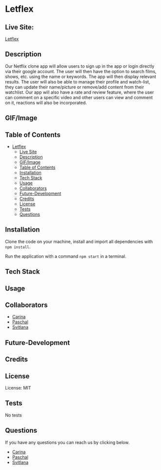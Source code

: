 # Letflex

## Live Site:

[Letflex](www.netflix.com)


## Description

Our Netflix clone app will allow users to sign up in the app or login directly via their google account. The user will then have the option to search films, shows, etc. using the name or keywords. The app will then display relevant results. The user will also be able to manage their profile and watch-list, they can update their name/picture or remove/add content from their watchlist. Our app will also have a rate and review feature, where the user can comment on a specific video and other users can view and comment on it, reactions will also be incorporated.

## GIF/Image

<!-- ![site image](./public/assets/img/introimg.JPG)
![site image](./public/assets/img/dashboardimg.JPG)
![site image](./public/assets/img/addimg.JPG)
![site image](./public/assets/img/publicimg.JPG) -->

## Table of Contents

- [Letflex](#letflex)
  - [Live Site](#live-site)
  - [Description](#description)
  - [GIF/Image](#gifimage)
  - [Table of Contents](#table-of-contents)
  - [Installation](#installation)
  - [Tech Stack](#tech-stack)
  - [Usage](#usage)
  - [Collaborators](#collaborators)
  - [Future-Development](#future-development)
  - [Credits](#credits)
  - [License](#license)
  - [Tests](#tests)
  - [Questions](#questions)

## Installation

Clone the code on your machine, install and import all dependencies with `npm install`.

Run the application with a command `npm start` in a terminal.

## Tech Stack

<!-- Front-end framework [Materialzie](https://materializecss.com/) modern responsive front-end framework based on Material Design to quickly design and customize responsive sites.

CKEditor - smart editor [CKEditor](https://ckeditor.com/) is targeted at end users and offers great features to enhance overall editing experience. The editor allows to insert images, tables, spreadsheets, mathematical formulas, media embeds (insert videos, tweets, Instagram posts and more), widgets, code snippets, and offers a veriety of options for styling and formatting documents.

Passport strategy [passport-google-oauth20](http://www.passportjs.org/packages/passport-google-oauth20/) for authenticating with Google using the OAuth 2.0 API. This module lets you authenticate using Google in your Node.js applications. By plugging into Passport, Google authentication can be easily and unobtrusively integrated into any application or framework that supports Connect-style middleware, including Express.

Sequelize is a promise-based Node.js ORM [Sequelize](https://www.npmjs.com/package/sequelize). It provides easy access to MySQL, MariaDB, SQLite or PostgreSQL databases by mapping database entries to objects and vice versa. It has very powerful migrations mechanism that can transform existing database schema into a new version. It also provides database synchronization mechanisms that can create database structure by specifying the model structure.

MySQL2 NPM package [MySQL2](https://www.npmjs.com/package/mysql2) to connect to MySQL database and perform queries.

Express web framework for node [Express](https://www.npmjs.com/package/express) to provide tooling for HTTP servers, making it a great solution for single page applications, web sites, hybrids, or public HTTP APIs.

Handlebars.js extension [Handlebars](https://www.npmjs.com/package/handlebars) templating language that keeps the view and the code separated.

Extension for VS code [Prettier - Code formatter](https://marketplace.visualstudio.com/items?itemName=esbenp.prettier-vscode) to autoformat the code when saving. -->

## Usage



## Collaborators

- [Carina](https://github.com/Creyes17e)
- [Paschal](https://github.com/paschalihenacho)
- [Svitlana](https://github.com/szaster)

## Future-Development


## Credits



## License

License: MIT

## Tests

No tests

## Questions

If you have any questions you can reach us by clicking below.

- [Carina](https://github.com/Creyes17e)
- [Paschal](https://github.com/paschalihenacho)
- [Svitlana](https://github.com/szaster)

<!-- You also can file an [issue](https://github.com/szaster/IdeaEXPO/issues) if you find a bug. -->
